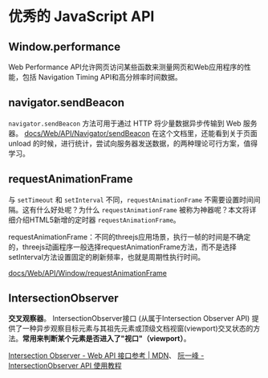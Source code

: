 # 优秀的 JavaScript API


## Window.performance
Web Performance API允许网页访问某些函数来测量网页和Web应用程序的性能，包括 Navigation Timing API和高分辨率时间数据。


## navigator.sendBeacon
`navigator.sendBeacon` 方法可用于通过 HTTP 将少量数据异步传输到 Web 服务器。
[docs/Web/API/Navigator/sendBeacon](https://developer.mozilla.org/zh-CN/docs/Web/API/Navigator/sendBeacon)
在这个文档里，还能看到关于页面 unload 的时候，进行统计，尝试向服务器发送数据，的两种理论可行方案，值得学习。


## requestAnimationFrame
与 `setTimeout` 和 `setInterval` 不同，`requestAnimationFrame` 不需要设置时间间隔。这有什么好处呢？为什么 `requestAnimationFrame` 被称为神器呢？本文将详细介绍HTML5新增的定时器 `requestAnimationFrame`。

requestAnimationFrame：不同的threejs应用场景，执行一帧的时间是不确定的，threejs动画程序一般选择requestAnimationFrame方法，而不是选择setInterval方法设置固定的刷新频率，也就是周期性执行时间。

[docs/Web/API/Window/requestAnimationFrame](https://developer.mozilla.org/zh-CN/docs/Web/API/Window/requestAnimationFrame)


## IntersectionObserver
**交叉观察器**。  IntersectionObserver接口 (从属于Intersection Observer API) 提供了一种异步观察目标元素与其祖先元素或顶级文档视窗(viewport)交叉状态的方法。**常用来判断某个元素是否进入了"视口"（viewport）**。

[Intersection Observer - Web API 接口参考 | MDN](https://developer.mozilla.org/zh-CN/docs/Web/API/IntersectionObserver)、
[阮一峰 - IntersectionObserver API 使用教程](https://www.ruanyifeng.com/blog/2016/11/intersectionobserver_api.html)